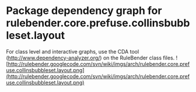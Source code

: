 # Package dependency graph for rulebender.core.prefuse.collinsbubbleset.layout #
For class level and interactive graphs, use the CDA tool (http://www.dependency-analyzer.org/) on the RuleBender class files.
![http://rulebender.googlecode.com/svn/wiki/imgs/arch/rulebender.core.prefuse.collinsbubbleset.layout.png](http://rulebender.googlecode.com/svn/wiki/imgs/arch/rulebender.core.prefuse.collinsbubbleset.layout.png)